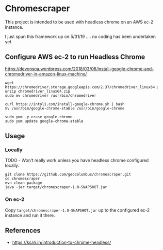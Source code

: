 # Chromescraper

This project is intended to be used with headless chrome on an AWS ec-2 instance.

I just spun this framework up on 5/31/19 .... no coding has been undertaken yet.

## Configure AWS ec-2 to run Headless Chrome

https://devopsqa.wordpress.com/2018/03/08/install-google-chrome-and-chromedriver-in-amazon-linux-machine/

```
wget https://chromedriver.storage.googleapis.com/2.37/chromedriver_linux64.zip
unzip chromedriver_linux64.zip
sudo mv chromedriver /usr/bin/chromedriver

curl https://intoli.com/install-google-chrome.sh | bash
mv /usr/bin/google-chrome-stable /usr/bin/google-chrome

sudo yum -y erase google-chrome
sudo yum update google-chrome-stable
```

## Usage

### Locally

TODO - Won't really work unless you have headless chrome configured locally.

```
git clone https://github.com/geocolumbus/chromescraper.git
cd chromescraper
mvn clean package
java -jar target/chromescraper-1.0-SNAPSHOT.jar
```

### On ec-2

Copy ```target/chromescraper-1.0-SNAPSHOT.jar``` up to the configured ec-2 instance and run it there.

## References

* https://ksah.in/introduction-to-chrome-headless/
